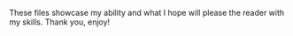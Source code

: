These files showcase my ability and what I hope will please the reader with my skills. Thank you, enjoy!
